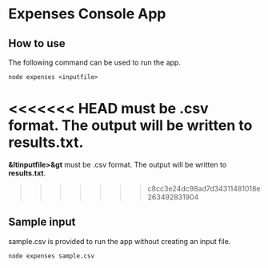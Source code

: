 # Expenses Console App


## How to use

The following command can be used to run the app.

```
node expenses <inputfile>
```
<<<<<<< HEAD
**<inputfile>** must be .csv format. The output will be written to **results.txt**.
=======
**&ltinputfile>&gt** must be .csv format. The output will be written to **results.txt**.
>>>>>>> c8cc3e24dc98ad7d34311481018e263492831904

## Sample input

sample.csv is provided to run the app without creating an input file.

```
node expenses sample.csv
```